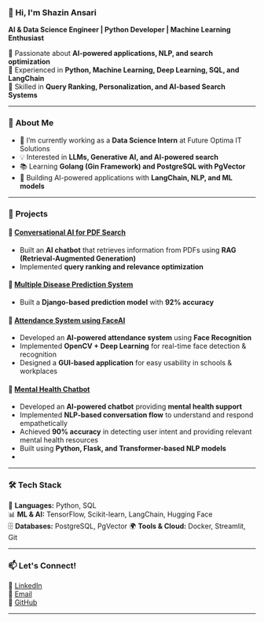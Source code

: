 ### 👋 Hi, I'm Shazin Ansari  

**AI & Data Science Engineer | Python Developer | Machine Learning Enthusiast**  

🔹 Passionate about **AI-powered applications, NLP, and search optimization**  
🔹 Experienced in **Python, Machine Learning, Deep Learning, SQL, and LangChain**  
🔹 Skilled in **Query Ranking, Personalization, and AI-based Search Systems**  

---

### 📌 **About Me**
- 🔭 I’m currently working as a **Data Science Intern** at Future Optima IT Solutions  
- 💡 Interested in **LLMs, Generative AI, and AI-powered search**  
- 📚 Learning **Golang (Gin Framework) and PostgreSQL with PgVector**  
- 🎯 Building AI-powered applications with **LangChain, NLP, and ML models**  

---

### 🚀 **Projects**
#### 🔹 [Conversational AI for PDF Search](https://github.com/shazin21/Conversational-Chatbot-using-LLM)  
- Built an **AI chatbot** that retrieves information from PDFs using **RAG (Retrieval-Augmented Generation)**  
- Implemented **query ranking and relevance optimization**  

#### 🔹 [Multiple Disease Prediction System](https://github.com/shazin21/Multiple-Disease-Prediction)  
- Built a **Django-based prediction model** with **92% accuracy**  

#### 🔹 [Attendance System using FaceAI](https://github.com/shazin21/Attendance-using-Face-Recognition-AI)  
- Developed an **AI-powered attendance system** using **Face Recognition**  
- Implemented **OpenCV + Deep Learning** for real-time face detection & recognition  
- Designed a **GUI-based application** for easy usability in schools & workplaces


#### 🔹 [Mental Health Chatbot](https://github.com/shazin21/Mental-Health-ChatBOT)  
- Developed an **AI-powered chatbot** providing **mental health support**  
- Implemented **NLP-based conversation flow** to understand and respond empathetically  
- Achieved **90% accuracy** in detecting user intent and providing relevant mental health resources  
- Built using **Python, Flask, and Transformer-based NLP models**  
- 
---

### 🛠 **Tech Stack**
🚀 **Languages:** Python, SQL  
📊 **ML & AI:** TensorFlow, Scikit-learn, LangChain, Hugging Face  
🗄 **Databases:** PostgreSQL, PgVector
🌍 **Tools & Cloud:** Docker, Streamlit, Git

---

### 📫 **Let's Connect!**
💼 [LinkedIn](https://linkedin.com/in/shazinansari)  
📧 [Email](mailto:shazinansari1@gmail.com)  
🔗 [GitHub](https://github.com/shazin21)  

---


